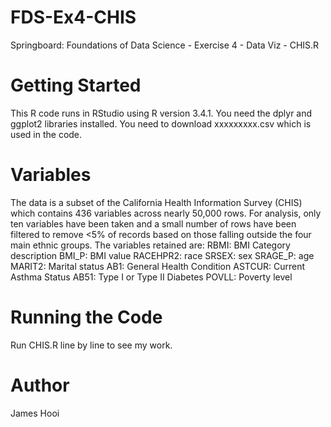 # FDS-Ex4-CHIS
Springboard: Foundations of Data Science - Exercise 4 - Data Viz - CHIS.R

# Getting Started
This R code runs in RStudio using R version 3.4.1. You need the dplyr and ggplot2 libraries installed. You need to download xxxxxxxxx.csv which is used in the code.

# Variables
The data is a subset of the California Health Information Survey (CHIS) which contains 436 variables across nearly 50,000 rows. For analysis, only ten variables have been taken and a small number of rows have been filtered to remove <5% of records based on those falling outside the four main ethnic groups. The variables retained are:
RBMI: BMI Category description
BMI_P: BMI value
RACEHPR2: race
SRSEX: sex
SRAGE_P: age
MARIT2: Marital status
AB1: General Health Condition
ASTCUR: Current Asthma Status
AB51: Type I or Type II Diabetes
POVLL: Poverty level

# Running the Code
Run CHIS.R line by line to see my work.

# Author
James Hooi
